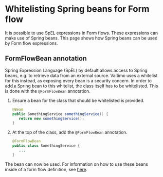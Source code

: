 # Whitelisting Spring beans for Form flow

It is possible to use SpEL expressions in Form flows. These expressions can make use of Spring beans. This page shows how Spring
beans can be used by Form flow expressions.

## FormFlowBean annotation

Spring Expression Language (SpEL) by default allows access to Spring beans, e.g. to retrieve data from
an external source. Valtimo uses a whitelist for this instead, as exposing every bean is a security concern.
In order to add a Spring bean to this whitelist, the class itself has to be whitelisted. This is done with
the `@FormFlowBean` annotation.

1. Ensure a bean for the class that should be whitelisted is provided.

   ```java
   @Bean
   public SomethingService somethingService() {
      return new somethingService();
   }
   ```

2. At the top of the class, add the `@FormFlowBean` annotation.

   ```java
   @FormFlowBean
   public class SomethingService {
      ...
   }
   ```

The bean can now be used. For information on how to use these beans inside of a form flow definition,
see [here](/using-valtimo/form-flow/create-form-flow-definition.md).
